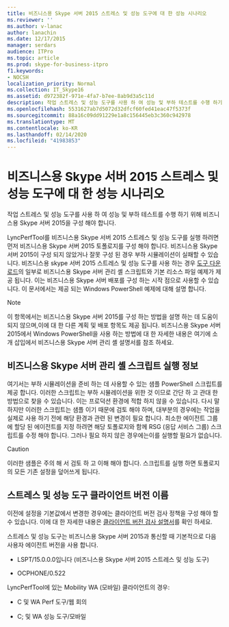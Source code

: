 ```yaml
---
title: 비즈니스용 Skype 서버 2015 스트레스 및 성능 도구에 대 한 성능 시나리오
ms.reviewer: ''
ms.author: v-lanac
author: lanachin
ms.date: 12/17/2015
manager: serdars
audience: ITPro
ms.topic: article
ms.prod: skype-for-business-itpro
f1.keywords:
- NOCSH
localization_priority: Normal
ms.collection: IT_Skype16
ms.assetid: d972382f-971e-4fa7-b7ee-8ab9d3a5c11d
description: 작업 스트레스 및 성능 도구를 사용 하 여 성능 및 부하 테스트를 수행 하기 위해 비즈니스용 Skype 서버 2015을 구성 해야 합니다.
ms.openlocfilehash: 5531627ab7d5072d32dfcf60fed41eac47f5373f
ms.sourcegitcommit: 88a16c09dd91229e1a8c156445eb3c360c942978
ms.translationtype: MT
ms.contentlocale: ko-KR
ms.lasthandoff: 02/14/2020
ms.locfileid: "41983853"
---
```

# <a name="performance-scenarios-for-the-skype-for-business-server-2015-stress-and-performance-tool"></a>비즈니스용 Skype 서버 2015 스트레스 및 성능 도구에 대 한 성능 시나리오
 
작업 스트레스 및 성능 도구를 사용 하 여 성능 및 부하 테스트를 수행 하기 위해 비즈니스용 Skype 서버 2015을 구성 해야 합니다.
  
LyncPerfTool를 비즈니스용 Skype 서버 2015 스트레스 및 성능 도구를 실행 하려면 먼저 비즈니스용 Skype 서버 2015 토폴로지를 구성 해야 합니다. 비즈니스용 Skype 서버 2015이 구성 되지 않았거나 잘못 구성 된 경우 부하 시뮬레이션이 실패할 수 있습니다. 비즈니스용 skype 서버 2015 스트레스 및 성능 도구를 사용 하는 경우 [도구 다운로드](https://www.microsoft.com/download/details.aspx?id=50367)의 일부로 비즈니스용 Skype 서버 관리 셸 스크립트와 기본 리소스 파일 예제가 제공 됩니다. 이는 비즈니스용 Skype 서버 배포를 구성 하는 시작 점으로 사용할 수 있습니다. 이 문서에서는 제공 되는 Windows PowerShell 예제에 대해 설명 합니다.
  
> [!NOTE]
> 이 항목에서는 비즈니스용 Skype 서버 2015를 구성 하는 방법을 설명 하는 데 도움이 되지 않으며,이에 대 한 다른 계획 및 배포 항목도 제공 됩니다. 비즈니스용 Skype 서버 2015에서 Windows PowerShell을 사용 하는 방법에 대 한 자세한 내용은 여기에 소개 삽입에서 비즈니스용 Skype 서버 관리 셸 설명서를 참조 하세요. 
  
## <a name="about-running-skype-for-business-server-management-shell-scripts"></a>비즈니스용 Skype 서버 관리 셸 스크립트 실행 정보

여기서는 부하 시뮬레이션을 준비 하는 데 사용할 수 있는 샘플 PowerShell 스크립트를 제공 합니다. 이러한 스크립트는 부하 시뮬레이션을 위한 것 이므로 간단 하 고 관대 한 방법으로 찾을 수 있습니다. 이는 프로덕션 환경에 적합 하지 않을 수 있습니다. 다시 말하지만 이러한 스크립트는 샘플 이기 때문에 검토 해야 하며, 대부분의 경우에는 작업을 실제로 사용 하기 전에 해당 환경과 관련 된 변경이 필요 합니다. 최소한 에이전트 그룹에 할당 된 에이전트를 지정 하려면 해당 토폴로지와 함께 RSG (응답 서비스 그룹) 스크립트를 수정 해야 합니다. 그러나 필요 하지 않은 경우에는이를 실행할 필요가 없습니다.
  
> [!CAUTION]
> 이러한 샘플은 주의 해 서 검토 하 고 이해 해야 합니다. 스크립트를 실행 하면 토폴로지의 모든 기존 설정을 덮어쓰게 됩니다. 
  
## <a name="stress-and-performance-tool-client-version-names"></a>스트레스 및 성능 도구 클라이언트 버전 이름

이전에 설정을 기본값에서 변경한 경우에는 클라이언트 버전 검사 정책을 구성 해야 할 수 있습니다. 이에 대 한 자세한 내용은 [클라이언트 버전 검사 설명서](https://msdn.microsoft.com/vsto/jj923060)를 확인 하세요.
  
스트레스 및 성능 도구는 비즈니스용 Skype 서버 2015과 통신할 때 기본적으로 다음 사용자 에이전트 버전을 사용 합니다.
  
- LSPT/15.0.0.0입니다 (비즈니스용 Skype 서버 2015 스트레스 및 성능 도구)
    
- OCPHONE/0.522
    
LyncPerfTool에 있는 Mobility WA (모바일) 클라이언트의 경우:
  
- C 및 WA Perf 도구/웹 회의
    
- C; 및 WA 성능 도구/모바일
    

